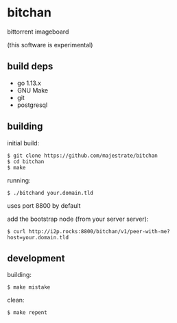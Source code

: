 # bitchan

bittorrent imageboard 

(this software is experimental)

## build deps

* go 1.13.x
* GNU Make
* git
* postgresql 

## building

initial build:

    $ git clone https://github.com/majestrate/bitchan 
    $ cd bitchan
    $ make

running:

    $ ./bitchand your.domain.tld
    
uses port 8800 by default

add the bootstrap node (from your server server):

    $ curl http://i2p.rocks:8800/bitchan/v1/peer-with-me?host=your.domain.tld

## development

building:

    $ make mistake

clean:

    $ make repent
